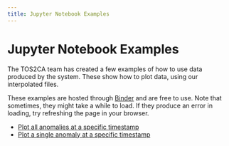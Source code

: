 ```yaml
---
title: Jupyter Notebook Examples
---
```


# Jupyter Notebook Examples

The TOS2CA team has created a few examples of how to use data produced by the system.  These show how to plot data, using our interpolated files.

These examples are hosted through [Binder](https://mybinder.org) and are free to use.  Note that sometimes, they might take a while to load.  If they produce an error in loading, try refreshing the page in your browser.

- [Plot all anomalies at a specific timestamp](https://mybinder.org/v2/gh/nasa-jpl/tos2ca-anomaly-detection/binder-plot-all-interpolated-data)
- [Plot a single anomaly at a specific timestamp](https://mybinder.org/v2/gh/nasa-jpl/tos2ca-anomaly-detection/binder-plot-interpolated-data)